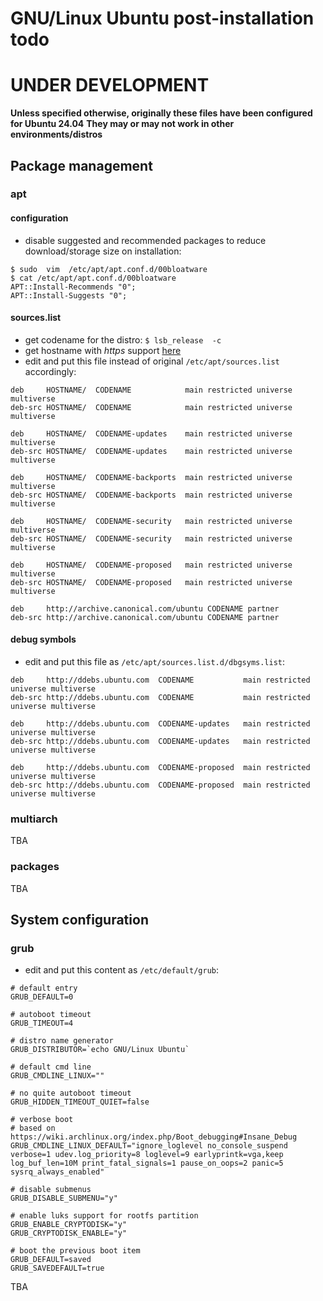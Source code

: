 # GNU/Linux Ubuntu post-installation todo

# UNDER DEVELOPMENT

**Unless specified otherwise, originally these files have been configured for Ubuntu 24.04**
**They may or may not work in other environments/distros**


## Package management

### apt

#### configuration

- disable suggested and recommended packages to reduce download/storage size on installation:
```
$ sudo  vim  /etc/apt/apt.conf.d/00bloatware
$ cat /etc/apt/apt.conf.d/00bloatware
APT::Install-Recommends "0";
APT::Install-Suggests "0";
```

#### sources.list

- get codename for the distro: `$ lsb_release  -c`
- get hostname with _https_ support [here](https://launchpad.net/ubuntu/+archivemirrors)
- edit and put this file instead of original `/etc/apt/sources.list` accordingly:
```
deb     HOSTNAME/  CODENAME            main restricted universe multiverse
deb-src HOSTNAME/  CODENAME            main restricted universe multiverse

deb     HOSTNAME/  CODENAME-updates    main restricted universe multiverse
deb-src HOSTNAME/  CODENAME-updates    main restricted universe multiverse

deb     HOSTNAME/  CODENAME-backports  main restricted universe multiverse
deb-src HOSTNAME/  CODENAME-backports  main restricted universe multiverse

deb     HOSTNAME/  CODENAME-security   main restricted universe multiverse
deb-src HOSTNAME/  CODENAME-security   main restricted universe multiverse

deb     HOSTNAME/  CODENAME-proposed   main restricted universe multiverse
deb-src HOSTNAME/  CODENAME-proposed   main restricted universe multiverse

deb     http://archive.canonical.com/ubuntu CODENAME partner
deb-src http://archive.canonical.com/ubuntu CODENAME partner
```


#### debug symbols

- edit and put this file as `/etc/apt/sources.list.d/dbgsyms.list`:
```
deb     http://ddebs.ubuntu.com  CODENAME           main restricted universe multiverse
deb-src http://ddebs.ubuntu.com  CODENAME           main restricted universe multiverse

deb     http://ddebs.ubuntu.com  CODENAME-updates   main restricted universe multiverse
deb-src http://ddebs.ubuntu.com  CODENAME-updates   main restricted universe multiverse

deb     http://ddebs.ubuntu.com  CODENAME-proposed  main restricted universe multiverse
deb-src http://ddebs.ubuntu.com  CODENAME-proposed  main restricted universe multiverse
```


### multiarch

TBA


### packages

TBA




## System configuration

### grub

- edit and put this content as `/etc/default/grub`:
```
# default entry
GRUB_DEFAULT=0

# autoboot timeout
GRUB_TIMEOUT=4

# distro name generator
GRUB_DISTRIBUTOR=`echo GNU/Linux Ubuntu`

# default cmd line
GRUB_CMDLINE_LINUX=""

# no quite autoboot timeout
GRUB_HIDDEN_TIMEOUT_QUIET=false

# verbose boot
# based on https://wiki.archlinux.org/index.php/Boot_debugging#Insane_Debug
GRUB_CMDLINE_LINUX_DEFAULT="ignore_loglevel no_console_suspend verbose=1 udev.log_priority=8 loglevel=9 earlyprintk=vga,keep log_buf_len=10M print_fatal_signals=1 pause_on_oops=2 panic=5 sysrq_always_enabled"

# disable submenus
GRUB_DISABLE_SUBMENU="y"

# enable luks support for rootfs partition
GRUB_ENABLE_CRYPTODISK="y"
GRUB_CRYPTODISK_ENABLE="y"

# boot the previous boot item
GRUB_DEFAULT=saved
GRUB_SAVEDEFAULT=true
```


TBA

